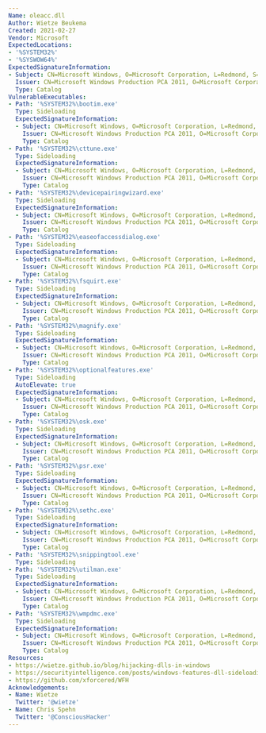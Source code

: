 ```yaml
---
Name: oleacc.dll
Author: Wietze Beukema
Created: 2021-02-27
Vendor: Microsoft
ExpectedLocations:
- '%SYSTEM32%'
- '%SYSWOW64%'
ExpectedSignatureInformation:
- Subject: CN=Microsoft Windows, O=Microsoft Corporation, L=Redmond, S=Washington, C=US
  Issuer: CN=Microsoft Windows Production PCA 2011, O=Microsoft Corporation, L=Redmond, S=Washington, C=US
  Type: Catalog
VulnerableExecutables:
- Path: '%SYSTEM32%\bootim.exe'
  Type: Sideloading
  ExpectedSignatureInformation:
  - Subject: CN=Microsoft Windows, O=Microsoft Corporation, L=Redmond, S=Washington, C=US
    Issuer: CN=Microsoft Windows Production PCA 2011, O=Microsoft Corporation, L=Redmond, S=Washington, C=US
    Type: Catalog
- Path: '%SYSTEM32%\cttune.exe'
  Type: Sideloading
  ExpectedSignatureInformation:
  - Subject: CN=Microsoft Windows, O=Microsoft Corporation, L=Redmond, S=Washington, C=US
    Issuer: CN=Microsoft Windows Production PCA 2011, O=Microsoft Corporation, L=Redmond, S=Washington, C=US
    Type: Catalog
- Path: '%SYSTEM32%\devicepairingwizard.exe'
  Type: Sideloading
  ExpectedSignatureInformation:
  - Subject: CN=Microsoft Windows, O=Microsoft Corporation, L=Redmond, S=Washington, C=US
    Issuer: CN=Microsoft Windows Production PCA 2011, O=Microsoft Corporation, L=Redmond, S=Washington, C=US
    Type: Catalog
- Path: '%SYSTEM32%\easeofaccessdialog.exe'
  Type: Sideloading
  ExpectedSignatureInformation:
  - Subject: CN=Microsoft Windows, O=Microsoft Corporation, L=Redmond, S=Washington, C=US
    Issuer: CN=Microsoft Windows Production PCA 2011, O=Microsoft Corporation, L=Redmond, S=Washington, C=US
    Type: Catalog
- Path: '%SYSTEM32%\fsquirt.exe'
  Type: Sideloading
  ExpectedSignatureInformation:
  - Subject: CN=Microsoft Windows, O=Microsoft Corporation, L=Redmond, S=Washington, C=US
    Issuer: CN=Microsoft Windows Production PCA 2011, O=Microsoft Corporation, L=Redmond, S=Washington, C=US
    Type: Catalog
- Path: '%SYSTEM32%\magnify.exe'
  Type: Sideloading
  ExpectedSignatureInformation:
  - Subject: CN=Microsoft Windows, O=Microsoft Corporation, L=Redmond, S=Washington, C=US
    Issuer: CN=Microsoft Windows Production PCA 2011, O=Microsoft Corporation, L=Redmond, S=Washington, C=US
    Type: Catalog
- Path: '%SYSTEM32%\optionalfeatures.exe'
  Type: Sideloading
  AutoElevate: true
  ExpectedSignatureInformation:
  - Subject: CN=Microsoft Windows, O=Microsoft Corporation, L=Redmond, S=Washington, C=US
    Issuer: CN=Microsoft Windows Production PCA 2011, O=Microsoft Corporation, L=Redmond, S=Washington, C=US
    Type: Catalog
- Path: '%SYSTEM32%\osk.exe'
  Type: Sideloading
  ExpectedSignatureInformation:
  - Subject: CN=Microsoft Windows, O=Microsoft Corporation, L=Redmond, S=Washington, C=US
    Issuer: CN=Microsoft Windows Production PCA 2011, O=Microsoft Corporation, L=Redmond, S=Washington, C=US
    Type: Catalog
- Path: '%SYSTEM32%\psr.exe'
  Type: Sideloading
  ExpectedSignatureInformation:
  - Subject: CN=Microsoft Windows, O=Microsoft Corporation, L=Redmond, S=Washington, C=US
    Issuer: CN=Microsoft Windows Production PCA 2011, O=Microsoft Corporation, L=Redmond, S=Washington, C=US
    Type: Catalog
- Path: '%SYSTEM32%\sethc.exe'
  Type: Sideloading
  ExpectedSignatureInformation:
  - Subject: CN=Microsoft Windows, O=Microsoft Corporation, L=Redmond, S=Washington, C=US
    Issuer: CN=Microsoft Windows Production PCA 2011, O=Microsoft Corporation, L=Redmond, S=Washington, C=US
    Type: Catalog
- Path: '%SYSTEM32%\snippingtool.exe'
  Type: Sideloading
- Path: '%SYSTEM32%\utilman.exe'
  Type: Sideloading
  ExpectedSignatureInformation:
  - Subject: CN=Microsoft Windows, O=Microsoft Corporation, L=Redmond, S=Washington, C=US
    Issuer: CN=Microsoft Windows Production PCA 2011, O=Microsoft Corporation, L=Redmond, S=Washington, C=US
    Type: Catalog
- Path: '%SYSTEM32%\wmpdmc.exe'
  Type: Sideloading
  ExpectedSignatureInformation:
  - Subject: CN=Microsoft Windows, O=Microsoft Corporation, L=Redmond, S=Washington, C=US
    Issuer: CN=Microsoft Windows Production PCA 2011, O=Microsoft Corporation, L=Redmond, S=Washington, C=US
    Type: Catalog
Resources:
- https://wietze.github.io/blog/hijacking-dlls-in-windows
- https://securityintelligence.com/posts/windows-features-dll-sideloading/
- https://github.com/xforcered/WFH
Acknowledgements:
- Name: Wietze
  Twitter: '@wietze'
- Name: Chris Spehn
  Twitter: '@ConsciousHacker'
---
```


